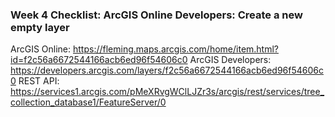 ### Week 4 Checklist: ArcGIS Online Developers: Create a new empty layer
ArcGIS Online: https://fleming.maps.arcgis.com/home/item.html?id=f2c56a6672544166acb6ed96f54606c0
ArcGIS Developers: https://developers.arcgis.com/layers/f2c56a6672544166acb6ed96f54606c0
REST API: https://services1.arcgis.com/pMeXRvgWClLJZr3s/arcgis/rest/services/tree_collection_database1/FeatureServer/0

